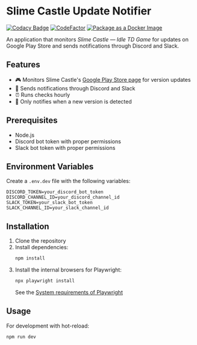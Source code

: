 # Slime Castle Update Notifier

[![Codacy Badge](https://api.codacy.com/project/badge/Grade/ea8593e81db2440b870f8d92559427dc)](https://app.codacy.com/gh/Attacktive/slime-castle-update-notifier?utm_source=github.com&utm_medium=referral&utm_content=Attacktive/slime-castle-update-notifier&utm_campaign=Badge_Grade)
[![CodeFactor](https://www.codefactor.io/repository/github/attacktive/slime-castle-update-notifier/badge)](https://www.codefactor.io/repository/github/attacktive/slime-castle-update-notifier)
[![Package as a Docker Image](https://github.com/Attacktive/slime-castle-update-notifier/actions/workflows/package.yaml/badge.svg)](https://github.com/Attacktive/slime-castle-update-notifier/actions/workflows/package.yaml)

An application that monitors *Slime Castle — Idle TD Game* for updates on Google Play Store and sends notifications through Discord and Slack.

## Features

- 🎮 Monitors Slime Castle's [Google Play Store page](https://play.google.com/store/search?q=slime%20castle&c=apps) for version updates
- 🤖 Sends notifications through Discord and Slack
- ⏰ Runs checks hourly
- 🔄 Only notifies when a new version is detected

## Prerequisites

- Node.js
- Discord bot token with proper permissions
- Slack bot token with proper permissions

## Environment Variables

Create a `.env.dev` file with the following variables:

```env
DISCORD_TOKEN=your_discord_bot_token
DISCORD_CHANNEL_ID=your_discord_channel_id
SLACK_TOKEN=your_slack_bot_token
SLACK_CHANNEL_ID=your_slack_channel_id
```

## Installation

1. Clone the repository
2. Install dependencies:
	```bash
	npm install
	```
3. Install the internal browsers for Playwright:
	```bash
	npx playwright install
	```
	See the [System requirements of Playwright](https://playwright.dev/docs/intro#system-requirements)

## Usage

For development with hot-reload:
```bash
npm run dev
```
